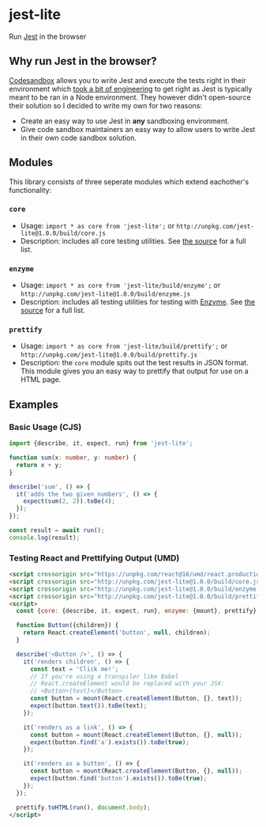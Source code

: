 # jest-lite
Run [Jest](https://jestjs.io/) in the browser

## Why run Jest in the browser?
[Codesandbox](https://codesandbox.io) allows you to write Jest and execute the tests right in their environment which [took a bit of engineering](https://github.com/codesandbox/codesandbox-client/issues/364) to get right as Jest is typically meant to be ran in a Node environment. They however didn't open-source their solution so I decided to write my own for two reasons:

- Create an easy way to use Jest in **any** sandboxing environment.
- Give code sandbox maintainers an easy way to allow users to write Jest in their own code sandbox solution.

## Modules
This library consists of three seperate modules which extend eachother's functionality:

### `core`
- Usage: `import * as core from 'jest-lite';` or `http://unpkg.com/jest-lite@1.0.0/build/core.js`
- Description: includes all core testing utilities. See [the source]() for a full list.

### `enzyme`
- Usage: `import * as core from 'jest-lite/build/enzyme';` or `http://unpkg.com/jest-lite@1.0.0/build/enzyme.js`
- Description: includes all testing utilities for testing with [Enzyme](https://github.com/airbnb/enzyme). See [the source]() for a full list.

### `prettify`
- Usage: `import * as core from 'jest-lite/build/prettify';` or `http://unpkg.com/jest-lite@1.0.0/build/prettify.js`
- Description: the `core` module spits out the test results in JSON format. This module gives you an easy way to prettify that output for use on a HTML page.

## Examples

### Basic Usage (CJS)
```ts
import {describe, it, expect, run} from 'jest-lite';

function sum(x: number, y: number) {
  return x + y;
}

describe('sum', () => {
  it('adds the two given numbers', () => {
    expect(sum(2, 2)).toBe(4);
  });
});

const result = await run();
console.log(result);
```

### Testing React and Prettifying Output (UMD)
```html
<script crossorigin src="https://unpkg.com/react@16/umd/react.production.min.js"></script>
<script crossorigin src="http://unpkg.com/jest-lite@1.0.0/build/core.js"></script>
<script crossorigin src="http://unpkg.com/jest-lite@1.0.0/build/enzyme.js"></script>
<script crossorigin src="http://unpkg.com/jest-lite@1.0.0/build/prettify.js"></script>
<script>
  const {core: {describe, it, expect, run}, enzyme: {mount}, prettify} = window.jestLite;

  function Button({children}) {
    return React.createElement('button', null, children);
  }

  describe('<Button />', () => {
    it('renders children', () => {
      const text = 'Click me!';
      // If you're using a transpiler like Babel
      // React.createElement would be replaced with your JSX:
      // <Button>{text}</Button>
      const button = mount(React.createElement(Button, {}, text));
      expect(button.text()).toBe(text);
    });

    it('renders as a link', () => {
      const button = mount(React.createElement(Button, {}, null));
      expect(button.find('a').exists()).toBe(true);
    });

    it('renders as a button', () => {
      const button = mount(React.createElement(Button, {}, null));
      expect(button.find('button').exists()).toBe(true);
    });
  });

  prettify.toHTML(run(), document.body);
</script>
```
